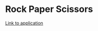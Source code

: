 # Rock Paper Scissors

[Link to application](https://bartekbugala.github.io/rock-paper-scissors-v3/)
